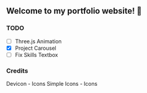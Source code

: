 ## Welcome to my portfolio website! 👋

### TODO
- [ ] Three.js Animation
- [X] Project Carousel
- [ ] Fix Skills Textbox

### Credits
Devicon - Icons
Simple Icons - Icons 